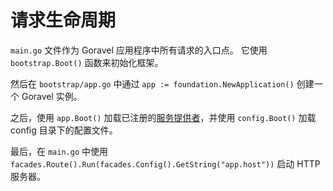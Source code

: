 # 请求生命周期

`main.go` 文件作为 Goravel 应用程序中所有请求的入口点。 它使用 `bootstrap.Boot()` 函数来初始化框架。

然后在 `bootstrap/app.go` 中通过 `app := foundation.NewApplication()` 创建一个 Goravel 实例。

之后，使用 `app.Boot()` 加载已注册的[服务提供者](providers)，并使用 `config.Boot()` 加载 config 目录下的配置文件。

最后，在 `main.go` 中使用 `facades.Route().Run(facades.Config().GetString("app.host"))` 启动 HTTP 服务器。
